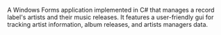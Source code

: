 A Windows Forms application implemented in C# that manages a record label's artists and their music releases. It features a user-friendly gui for tracking artist information, album releases, and artists managers data.

